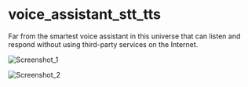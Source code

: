# voice_assistant_stt_tts
Far from the smartest voice assistant in this universe that can listen and respond without using third-party services on the Internet.


![Screenshot_1](https://user-images.githubusercontent.com/45397736/169350493-081b0979-5fdc-4a57-8148-e00de569772e.png)



![Screenshot_2](https://user-images.githubusercontent.com/45397736/169350530-642f767a-7c69-4de1-81d1-d1a99765ec39.png)
